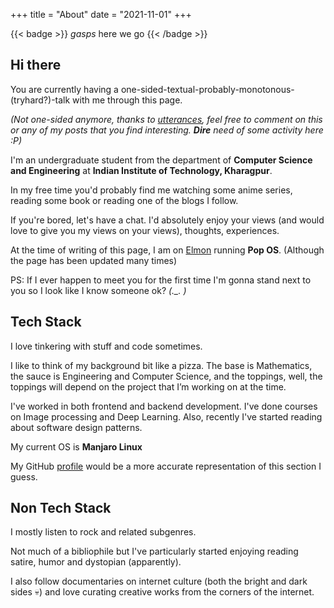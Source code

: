 +++
title = "About"
date = "2021-11-01"
+++

{{< badge >}}
*gasps* here we go
{{< /badge >}}

## Hi there

You are currently having a one-sided-textual-probably-monotonous-(tryhard?)-talk with me through this page.

*(Not one-sided anymore, thanks to [utterances](https://utteranc.es/), feel free to comment on this or any of my posts that you find interesting. **Dire** need of some activity here :P)*

I'm an undergraduate student from the department of **Computer Science and Engineering** at **Indian Institute of Technology, Kharagpur**.  

In my free time you'd probably find me watching some anime series, reading some book or reading one of the blogs I follow.

If you're bored, let's have a chat. I'd absolutely enjoy your views (and would love to give you my views on your views), thoughts, experiences.

At the time of writing of this page, I am on [Elmon](https://sneaky-potato.ml/blog/my-dynamic-duo) running **Pop OS**. (Although the page has been updated many times)

PS: If I ever happen to meet you for the first time I'm gonna stand next to you so I look like I know someone ok? *(._. )*

<!-- {{< spotify type="album" id="5vqILcEeCT0N1DeJBsLrGE" width="100%" height="250" >}} -->

## Tech Stack

I love tinkering with stuff and code sometimes.

I like to think of my background bit like a pizza. The base is Mathematics, the sauce is Engineering and Computer Science, and the toppings, well, the toppings will depend on the project that I’m working on at the time.

I've worked in both frontend and  backend development. I've done courses on Image processing and Deep Learning. Also, recently I've started reading about software design patterns.

My current OS is **Manjaro Linux**

My GitHub [profile](https://github.com/sneaky-potato/) would be a more accurate representation of this section I guess.

## Non Tech Stack

I mostly listen to rock and related subgenres.

Not much of a bibliophile but I've particularly started enjoying reading satire, humor and dystopian (apparently).

I also follow documentaries on internet culture (both the bright and dark sides :skull:) and love curating creative works from the corners of the internet.
